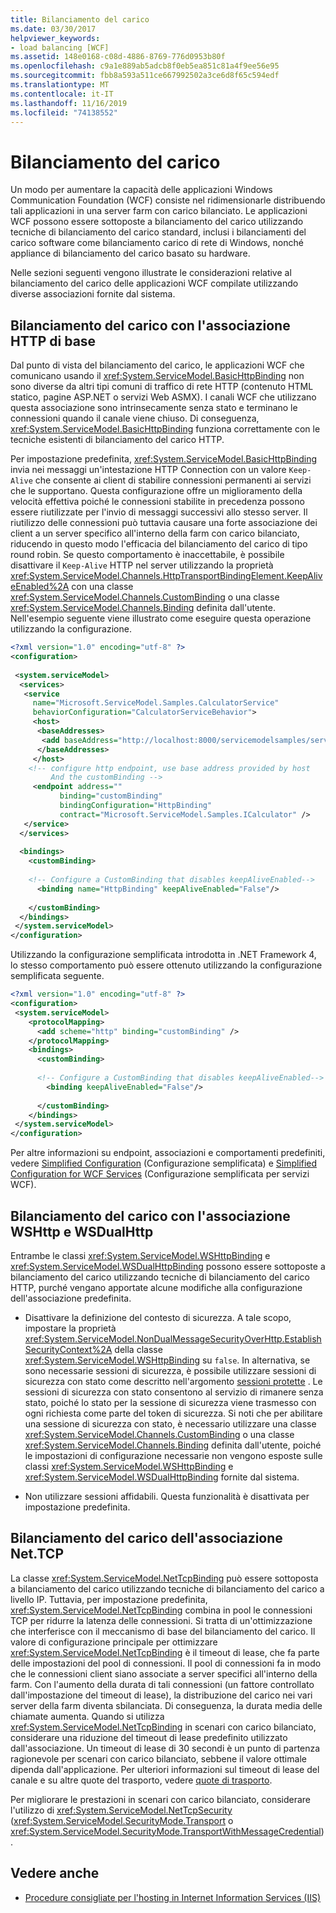 ```yaml
---
title: Bilanciamento del carico
ms.date: 03/30/2017
helpviewer_keywords:
- load balancing [WCF]
ms.assetid: 148e0168-c08d-4886-8769-776d0953b80f
ms.openlocfilehash: c9a1e889ab5adcb8f0eb5ea851c81a4f9ee56e95
ms.sourcegitcommit: fbb8a593a511ce667992502a3ce6d8f65c594edf
ms.translationtype: MT
ms.contentlocale: it-IT
ms.lasthandoff: 11/16/2019
ms.locfileid: "74138552"
---
```

# <a name="load-balancing"></a>Bilanciamento del carico
Un modo per aumentare la capacità delle applicazioni Windows Communication Foundation (WCF) consiste nel ridimensionarle distribuendo tali applicazioni in una server farm con carico bilanciato. Le applicazioni WCF possono essere sottoposte a bilanciamento del carico utilizzando tecniche di bilanciamento del carico standard, inclusi i bilanciamenti del carico software come bilanciamento carico di rete di Windows, nonché appliance di bilanciamento del carico basato su hardware.  
  
 Nelle sezioni seguenti vengono illustrate le considerazioni relative al bilanciamento del carico delle applicazioni WCF compilate utilizzando diverse associazioni fornite dal sistema.  
  
## <a name="load-balancing-with-the-basic-http-binding"></a>Bilanciamento del carico con l'associazione HTTP di base  
 Dal punto di vista del bilanciamento del carico, le applicazioni WCF che comunicano usando il <xref:System.ServiceModel.BasicHttpBinding> non sono diverse da altri tipi comuni di traffico di rete HTTP (contenuto HTML statico, pagine ASP.NET o servizi Web ASMX). I canali WCF che utilizzano questa associazione sono intrinsecamente senza stato e terminano le connessioni quando il canale viene chiuso. Di conseguenza, <xref:System.ServiceModel.BasicHttpBinding> funziona correttamente con le tecniche esistenti di bilanciamento del carico HTTP.  
  
 Per impostazione predefinita, <xref:System.ServiceModel.BasicHttpBinding> invia nei messaggi un'intestazione HTTP Connection con un valore `Keep-Alive` che consente ai client di stabilire connessioni permanenti ai servizi che le supportano. Questa configurazione offre un miglioramento della velocità effettiva poiché le connessioni stabilite in precedenza possono essere riutilizzate per l'invio di messaggi successivi allo stesso server. Il riutilizzo delle connessioni può tuttavia causare una forte associazione dei client a un server specifico all'interno della farm con carico bilanciato, riducendo in questo modo l'efficacia del bilanciamento del carico di tipo round robin. Se questo comportamento è inaccettabile, è possibile disattivare il `Keep-Alive` HTTP nel server utilizzando la proprietà <xref:System.ServiceModel.Channels.HttpTransportBindingElement.KeepAliveEnabled%2A> con una classe <xref:System.ServiceModel.Channels.CustomBinding> o una classe <xref:System.ServiceModel.Channels.Binding> definita dall'utente. Nell'esempio seguente viene illustrato come eseguire questa operazione utilizzando la configurazione.  
  
```xml  
<?xml version="1.0" encoding="utf-8" ?>  
<configuration>  
  
 <system.serviceModel>  
  <services>  
   <service   
     name="Microsoft.ServiceModel.Samples.CalculatorService"  
     behaviorConfiguration="CalculatorServiceBehavior">  
     <host>  
      <baseAddresses>  
       <add baseAddress="http://localhost:8000/servicemodelsamples/service"/>  
      </baseAddresses>  
     </host>  
    <!-- configure http endpoint, use base address provided by host  
         And the customBinding -->  
     <endpoint address=""  
           binding="customBinding"  
           bindingConfiguration="HttpBinding"   
           contract="Microsoft.ServiceModel.Samples.ICalculator" />  
   </service>  
  </services>  
  
  <bindings>  
    <customBinding>  
  
    <!-- Configure a CustomBinding that disables keepAliveEnabled-->  
      <binding name="HttpBinding" keepAliveEnabled="False"/>  
  
    </customBinding>  
  </bindings>  
 </system.serviceModel>  
</configuration>  
```  
  
 Utilizzando la configurazione semplificata introdotta in .NET Framework 4, lo stesso comportamento può essere ottenuto utilizzando la configurazione semplificata seguente.  
  
```xml  
<?xml version="1.0" encoding="utf-8" ?>  
<configuration>  
 <system.serviceModel>  
    <protocolMapping>  
      <add scheme="http" binding="customBinding" />  
    </protocolMapping>  
    <bindings>  
      <customBinding>  
  
      <!-- Configure a CustomBinding that disables keepAliveEnabled-->  
        <binding keepAliveEnabled="False"/>  
  
      </customBinding>  
    </bindings>  
 </system.serviceModel>  
</configuration>  
```  
  
 Per altre informazioni su endpoint, associazioni e comportamenti predefiniti, vedere [Simplified Configuration](simplified-configuration.md) (Configurazione semplificata) e [Simplified Configuration for WCF Services](./samples/simplified-configuration-for-wcf-services.md) (Configurazione semplificata per servizi WCF).  
  
## <a name="load-balancing-with-the-wshttp-binding-and-the-wsdualhttp-binding"></a>Bilanciamento del carico con l'associazione WSHttp e WSDualHttp  
 Entrambe le classi <xref:System.ServiceModel.WSHttpBinding> e <xref:System.ServiceModel.WSDualHttpBinding> possono essere sottoposte a bilanciamento del carico utilizzando tecniche di bilanciamento del carico HTTP, purché vengano apportate alcune modifiche alla configurazione dell'associazione predefinita.  
  
- Disattivare la definizione del contesto di sicurezza. A tale scopo, impostare la proprietà <xref:System.ServiceModel.NonDualMessageSecurityOverHttp.EstablishSecurityContext%2A> della classe <xref:System.ServiceModel.WSHttpBinding> su `false`. In alternativa, se sono necessarie sessioni di sicurezza, è possibile utilizzare sessioni di sicurezza con stato come descritto nell'argomento [sessioni protette](./feature-details/secure-sessions.md) . Le sessioni di sicurezza con stato consentono al servizio di rimanere senza stato, poiché lo stato per la sessione di sicurezza viene trasmesso con ogni richiesta come parte del token di sicurezza. Si noti che per abilitare una sessione di sicurezza con stato, è necessario utilizzare una classe <xref:System.ServiceModel.Channels.CustomBinding> o una classe <xref:System.ServiceModel.Channels.Binding> definita dall'utente, poiché le impostazioni di configurazione necessarie non vengono esposte sulle classi <xref:System.ServiceModel.WSHttpBinding> e <xref:System.ServiceModel.WSDualHttpBinding> fornite dal sistema.  
  
- Non utilizzare sessioni affidabili. Questa funzionalità è disattivata per impostazione predefinita.  
  
## <a name="load-balancing-the-nettcp-binding"></a>Bilanciamento del carico dell'associazione Net.TCP  
 La classe <xref:System.ServiceModel.NetTcpBinding> può essere sottoposta a bilanciamento del carico utilizzando tecniche di bilanciamento del carico a livello IP. Tuttavia, per impostazione predefinita, <xref:System.ServiceModel.NetTcpBinding> combina in pool le connessioni TCP per ridurre la latenza delle connessioni. Si tratta di un'ottimizzazione che interferisce con il meccanismo di base del bilanciamento del carico. Il valore di configurazione principale per ottimizzare <xref:System.ServiceModel.NetTcpBinding> è il timeout di lease, che fa parte delle impostazioni del pool di connessioni. Il pool di connessioni fa in modo che le connessioni client siano associate a server specifici all'interno della farm. Con l'aumento della durata di tali connessioni (un fattore controllato dall'impostazione del timeout di lease), la distribuzione del carico nei vari server della farm diventa sbilanciata. Di conseguenza, la durata media delle chiamate aumenta. Quando si utilizza <xref:System.ServiceModel.NetTcpBinding> in scenari con carico bilanciato, considerare una riduzione del timeout di lease predefinito utilizzato dall'associazione. Un timeout di lease di 30 secondi è un punto di partenza ragionevole per scenari con carico bilanciato, sebbene il valore ottimale dipenda dall'applicazione. Per ulteriori informazioni sul timeout di lease del canale e su altre quote del trasporto, vedere [quote di trasporto](./feature-details/transport-quotas.md).  
  
 Per migliorare le prestazioni in scenari con carico bilanciato, considerare l'utilizzo di <xref:System.ServiceModel.NetTcpSecurity> (<xref:System.ServiceModel.SecurityMode.Transport> o <xref:System.ServiceModel.SecurityMode.TransportWithMessageCredential>).  
  
## <a name="see-also"></a>Vedere anche

- [Procedure consigliate per l'hosting in Internet Information Services (IIS)](./feature-details/internet-information-services-hosting-best-practices.md)
